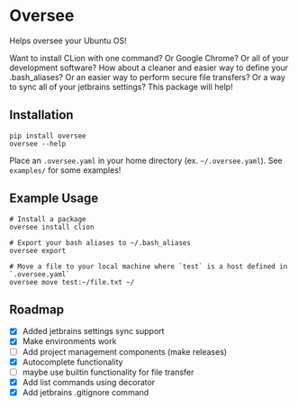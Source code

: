 # Oversee
Helps oversee your Ubuntu OS!

Want to install CLion with one command? Or Google Chrome? Or all of your development software? How about a cleaner and easier way to define your .bash_aliases? Or an easier way
to perform secure file transfers? Or a way to sync all of your jetbrains settings? This package will help!


## Installation
```
pip install oversee
oversee --help
```

Place an `.oversee.yaml` in your home directory (ex. `~/.oversee.yaml`). See `examples/` for some examples!

## Example Usage
```
# Install a package
oversee install clion

# Export your bash aliases to ~/.bash_aliases
oversee export

# Move a file to your local machine where `test` is a host defined in `.oversee.yaml`
oversee move test:~/file.txt ~/
```

## Roadmap
- [x] Added jetbrains settings sync support
- [x] Make environments work
- [ ] Add project management components (make releases)
- [x] Autocomplete functionality
- [ ] maybe use builtin functionality for file transfer
- [x] Add list commands using decorator
- [x] Add jetbrains .gitignore command
